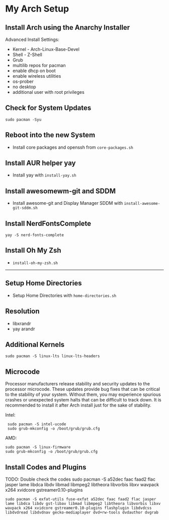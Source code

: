 # My Arch Setup

## Install Arch using the Anarchy Installer
Advanced Install
Settings:
- Kernel - Arch-Linux-Base-Devel
- Shell - Z-Shell
- Grub
- multilib repos for pacman
- enable dhcp on boot
- enable wireless utilities
- os-prober
- no desktop
- additional user with root privileges

## Check for System Updates
	sudo pacman -Syu

## Reboot into the new System
- Install core packages and openssh from `core-packages.sh`

## Install AUR helper yay
- Install yay with `install-yay.sh`

## Install awesomewm-git and SDDM
- Install awesome-git and Display Manager SDDM with
`install-awesome-git-sddm.sh`

## Install NerdFontsComplete
	yay -S nerd-fonts-complete

## Install Oh My Zsh
- `install-oh-my-zsh.sh`






-----------------------------------------------------
## Setup Home Directories
- Setup Home Directories with `home-directories.sh`

## Resolution
- libxrandr
- yay arandr

## Additional Kernels
	sudo pacman -S linux-lts linux-lts-headers

## Microcode
Processor manufacturers release stability and security updates to the processor microcode.
These updates provide bug fixes that can be critical to the stability of your system.
Without them, you may experience spurious crashes or unexpected system halts that can be difficult to track down.
It is recommended to install it after Arch install just for the sake of stability.

Intel:
````
 sudo pacman -S intel-ucode
 sudo grub-mkconfig -o /boot/grub/grub.cfg
````

AMD:
````
sudo pacman -S linux-firmware
sudo grub-mkconfig -o /boot/grub/grub.cfg
````


## Install Codes and Plugins
TODO: Double check the codes
	sudo pacman -S a52dec faac faad2 flac jasper lame libdca libdv libmad libmpeg2 libtheora libvorbis libxv wavpack x264 xvidcore gstreamer0.10-plugins

	sudo pacman -S exfat-utils fuse-exfat a52dec faac faad2 flac jasper lame libdca libdv gst-libav libmad libmpeg2 libtheora libvorbis libxv wavpack x264 xvidcore gstreamer0.10-plugins flashplugin libdvdcss libdvdread libdvdnav gecko-mediaplayer dvd+rw-tools dvdauthor dvgrab

